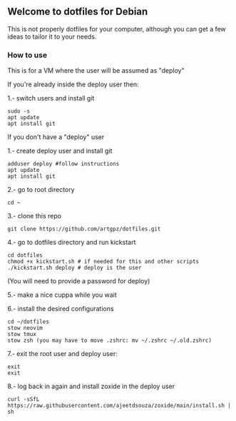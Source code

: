 ## Welcome to dotfiles for Debian

This is not properly dotfiles for your computer, although you can get a few ideas to tailor it to your needs.

### How to use

This is for a VM where the user will be assumed as "deploy"

If you're already inside the deploy user then:

1.- switch users and install git

```
sudo -s
apt update
apt install git
```

If you don't have a "deploy" user

1.- create deploy user and install git

```
adduser deploy #follow instructions
apt update
apt install git
```

2.- go to root directory

```
cd ~
```

3.- clone this repo

```
git clone https://github.com/artgpz/dotfiles.git
```

4.- go to dotfiles directory and run kickstart

```
cd dotfiles
chmod +x kickstart.sh # if needed for this and other scripts
./kickstart.sh deploy # deploy is the user
```

(You will need to provide a password for deploy)

5.- make a nice cuppa while you wait

6.- install the desired configurations

```
cd ~/dotfiles
stow neovim
stow tmux
stow zsh (you may have to move .zshrc: mv ~/.zshrc ~/.old.zshrc)
```

7.- exit the root user and deploy user:

```
exit
exit
```

8.- log back in again and install zoxide in the deploy user

```
curl -sSfL https://raw.githubusercontent.com/ajeetdsouza/zoxide/main/install.sh | sh

```
